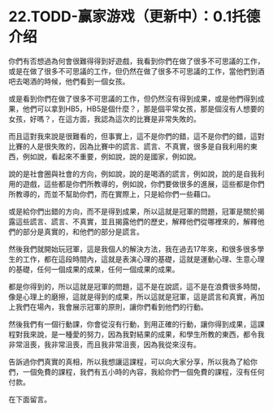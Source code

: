 # 22.TODD-赢家游戏（更新中）：0.1托德介绍

你們有否想過為何會很難得得到好遊戲，我看到你們在做了很多不可思議的工作，或是在做了很多不可思議的工作，但仍然在做了很多不可思議的工作，當他們到酒吧去喝酒的時候，他們看到一個女孩。

或是看到你們在做了很多不可思議的工作，但仍然沒有得到成果，或是他們得到成果，他們可以拿到HB5，HB5是個什麼？，那是個平常女孩，那是個沒有人想要的女孩，好嗎？，在這方面，我認為這次的比賽是非常失敗的。

而且這對我來說是很難看的，但事實上，這不是你們的錯，這不是你們的錯，這對比賽的人是很失敗的，因為比賽中的謊言、謊言、不真實，很多是自我利用的東西，例如說，看起來不重要，例如說，說的是國家，例如說。

說的是社會圈與社會的方向，例如說，說的是喝酒的謊言，例如說，說的是自我利用的遊戲，這些都是你們所教導的，例如說，你們要做很多的進展，這些都是你們所教導的，而並不幫助你們，而在實際上，只是給你們一些藉口。

或是給你們出錯的方向，而不是得到成果，所以這就是冠軍的問題，冠軍是關於揭露這些謊言、謊言、不真實，並且揭露他們的歷史，解釋他們從哪裡來的，解釋他們的部分是真實的，和他們的部分是謊言。

然後我們就開始玩冠軍，這是我個人的解決方法，我在過去17年來，和很多很多學生的工作，都在這段時間內，這就是表演心理的基礎，這就是運動心理、生意心理的基礎，任何一個成果的成果，任何一個成果的成果。

都是你得到的，所以這就是冠軍的問題，這不是在說謊，這不是在浪費很多時間，像是心理上的磨擦，這就是得到的成果，所以這就是冠軍，這是謊言和真實，再加上我們在場內，我會展示冠軍的原則，讓你們看到他們的行動。

然後我們有一個行動課，你會從沒有行動，到用正確的行動，讓你得到成果，這課程對我來說，是一種愛的努力，因為我對結果的成果，和學生所教的東西，都令我非常沮喪，我非常沮喪，而且我非常沮喪，因為我從來沒有。

告訴過你們真實的真相，所以我想讓這課程，可以向大家分享，所以我為了給你們，一個免費的課程，我們有五小時的內容，我給你們一個免費的課程，沒有任何付款。

在下面留言。